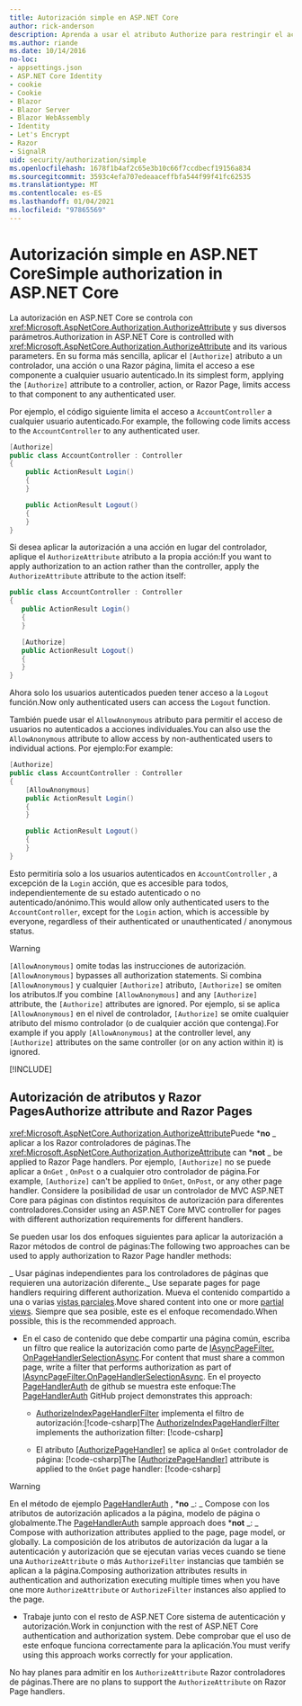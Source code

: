 ```yaml
---
title: Autorización simple en ASP.NET Core
author: rick-anderson
description: Aprenda a usar el atributo Authorize para restringir el acceso a ASP.NET Core controladores y acciones.
ms.author: riande
ms.date: 10/14/2016
no-loc:
- appsettings.json
- ASP.NET Core Identity
- cookie
- Cookie
- Blazor
- Blazor Server
- Blazor WebAssembly
- Identity
- Let's Encrypt
- Razor
- SignalR
uid: security/authorization/simple
ms.openlocfilehash: 1678f1b4af2c65e3b10c66f7ccdbecf19156a834
ms.sourcegitcommit: 3593c4efa707edeaaceffbfa544f99f41fc62535
ms.translationtype: MT
ms.contentlocale: es-ES
ms.lasthandoff: 01/04/2021
ms.locfileid: "97865569"
---
```

# <a name="simple-authorization-in-aspnet-core"></a><span data-ttu-id="8858d-103">Autorización simple en ASP.NET Core</span><span class="sxs-lookup"><span data-stu-id="8858d-103">Simple authorization in ASP.NET Core</span></span>

<a name="security-authorization-simple"></a>

<span data-ttu-id="8858d-104">La autorización en ASP.NET Core se controla con <xref:Microsoft.AspNetCore.Authorization.AuthorizeAttribute> y sus diversos parámetros.</span><span class="sxs-lookup"><span data-stu-id="8858d-104">Authorization in ASP.NET Core is controlled with <xref:Microsoft.AspNetCore.Authorization.AuthorizeAttribute> and its various parameters.</span></span> <span data-ttu-id="8858d-105">En su forma más sencilla, aplicar el `[Authorize]` atributo a un controlador, una acción o una Razor página, limita el acceso a ese componente a cualquier usuario autenticado.</span><span class="sxs-lookup"><span data-stu-id="8858d-105">In its simplest form, applying the `[Authorize]` attribute to a controller, action, or Razor Page, limits access to that component to any authenticated user.</span></span>

<span data-ttu-id="8858d-106">Por ejemplo, el código siguiente limita el acceso a `AccountController` a cualquier usuario autenticado.</span><span class="sxs-lookup"><span data-stu-id="8858d-106">For example, the following code limits access to the `AccountController` to any authenticated user.</span></span>

```csharp
[Authorize]
public class AccountController : Controller
{
    public ActionResult Login()
    {
    }

    public ActionResult Logout()
    {
    }
}
```

<span data-ttu-id="8858d-107">Si desea aplicar la autorización a una acción en lugar del controlador, aplique el `AuthorizeAttribute` atributo a la propia acción:</span><span class="sxs-lookup"><span data-stu-id="8858d-107">If you want to apply authorization to an action rather than the controller, apply the `AuthorizeAttribute` attribute to the action itself:</span></span>

```csharp
public class AccountController : Controller
{
   public ActionResult Login()
   {
   }

   [Authorize]
   public ActionResult Logout()
   {
   }
}
```

<span data-ttu-id="8858d-108">Ahora solo los usuarios autenticados pueden tener acceso a la `Logout` función.</span><span class="sxs-lookup"><span data-stu-id="8858d-108">Now only authenticated users can access the `Logout` function.</span></span>

<span data-ttu-id="8858d-109">También puede usar el `AllowAnonymous` atributo para permitir el acceso de usuarios no autenticados a acciones individuales.</span><span class="sxs-lookup"><span data-stu-id="8858d-109">You can also use the `AllowAnonymous` attribute to allow access by non-authenticated users to individual actions.</span></span> <span data-ttu-id="8858d-110">Por ejemplo:</span><span class="sxs-lookup"><span data-stu-id="8858d-110">For example:</span></span>

```csharp
[Authorize]
public class AccountController : Controller
{
    [AllowAnonymous]
    public ActionResult Login()
    {
    }

    public ActionResult Logout()
    {
    }
}
```

<span data-ttu-id="8858d-111">Esto permitiría solo a los usuarios autenticados en `AccountController` , a excepción de la `Login` acción, que es accesible para todos, independientemente de su estado autenticado o no autenticado/anónimo.</span><span class="sxs-lookup"><span data-stu-id="8858d-111">This would allow only authenticated users to the `AccountController`, except for the `Login` action, which is accessible by everyone, regardless of their authenticated or unauthenticated / anonymous status.</span></span>

> [!WARNING]
> <span data-ttu-id="8858d-112">`[AllowAnonymous]` omite todas las instrucciones de autorización.</span><span class="sxs-lookup"><span data-stu-id="8858d-112">`[AllowAnonymous]` bypasses all authorization statements.</span></span> <span data-ttu-id="8858d-113">Si combina `[AllowAnonymous]` y cualquier `[Authorize]` atributo, `[Authorize]` se omiten los atributos.</span><span class="sxs-lookup"><span data-stu-id="8858d-113">If you combine `[AllowAnonymous]` and any `[Authorize]` attribute, the `[Authorize]` attributes are ignored.</span></span> <span data-ttu-id="8858d-114">Por ejemplo, si se aplica `[AllowAnonymous]` en el nivel de controlador, `[Authorize]` se omite cualquier atributo del mismo controlador (o de cualquier acción que contenga).</span><span class="sxs-lookup"><span data-stu-id="8858d-114">For example if you apply `[AllowAnonymous]` at the controller level, any `[Authorize]` attributes on the same controller (or on any action within it) is ignored.</span></span>

[!INCLUDE[](~/includes/requireAuth.md)]

<a name="aarp"></a>

## <a name="authorize-attribute-and-no-locrazor-pages"></a><span data-ttu-id="8858d-115">Autorización de atributos y Razor Pages</span><span class="sxs-lookup"><span data-stu-id="8858d-115">Authorize attribute and Razor Pages</span></span>

<span data-ttu-id="8858d-116"><xref:Microsoft.AspNetCore.Authorization.AuthorizeAttribute>Puede \***no** _ aplicar a los Razor controladores de páginas.</span><span class="sxs-lookup"><span data-stu-id="8858d-116">The <xref:Microsoft.AspNetCore.Authorization.AuthorizeAttribute> can \***not** _ be applied to Razor Page handlers.</span></span> <span data-ttu-id="8858d-117">Por ejemplo, `[Authorize]` no se puede aplicar a `OnGet` , `OnPost` o a cualquier otro controlador de página.</span><span class="sxs-lookup"><span data-stu-id="8858d-117">For example, `[Authorize]` can't be applied to `OnGet`, `OnPost`, or any other page handler.</span></span> <span data-ttu-id="8858d-118">Considere la posibilidad de usar un controlador de MVC ASP.NET Core para páginas con distintos requisitos de autorización para diferentes controladores.</span><span class="sxs-lookup"><span data-stu-id="8858d-118">Consider using an ASP.NET Core MVC controller for pages with different authorization requirements for different handlers.</span></span>

<span data-ttu-id="8858d-119">Se pueden usar los dos enfoques siguientes para aplicar la autorización a Razor métodos de control de páginas:</span><span class="sxs-lookup"><span data-stu-id="8858d-119">The following two approaches can be used to apply authorization to Razor Page handler methods:</span></span>

<span data-ttu-id="8858d-120">_ Usar páginas independientes para los controladores de páginas que requieren una autorización diferente.</span><span class="sxs-lookup"><span data-stu-id="8858d-120">_ Use separate pages for page handlers requiring different authorization.</span></span> <span data-ttu-id="8858d-121">Mueva el contenido compartido a una o varias [vistas parciales](xref:mvc/views/partial).</span><span class="sxs-lookup"><span data-stu-id="8858d-121">Move shared content into one or more [partial views](xref:mvc/views/partial).</span></span> <span data-ttu-id="8858d-122">Siempre que sea posible, este es el enfoque recomendado.</span><span class="sxs-lookup"><span data-stu-id="8858d-122">When possible, this is the recommended approach.</span></span>
* <span data-ttu-id="8858d-123">En el caso de contenido que debe compartir una página común, escriba un filtro que realice la autorización como parte de [IAsyncPageFilter. OnPageHandlerSelectionAsync](xref:Microsoft.AspNetCore.Mvc.Filters.IAsyncPageFilter.OnPageHandlerSelectionAsync%2A).</span><span class="sxs-lookup"><span data-stu-id="8858d-123">For content that must share a common page, write a filter that performs authorization as part of [IAsyncPageFilter.OnPageHandlerSelectionAsync](xref:Microsoft.AspNetCore.Mvc.Filters.IAsyncPageFilter.OnPageHandlerSelectionAsync%2A).</span></span> <span data-ttu-id="8858d-124">En el proyecto [PageHandlerAuth](https://github.com/dotnet/AspNetCore.Docs/tree/master/aspnetcore/security/authorization/simple/samples/3.1/PageHandlerAuth) de github se muestra este enfoque:</span><span class="sxs-lookup"><span data-stu-id="8858d-124">The [PageHandlerAuth](https://github.com/dotnet/AspNetCore.Docs/tree/master/aspnetcore/security/authorization/simple/samples/3.1/PageHandlerAuth) GitHub project demonstrates this approach:</span></span>
  * <span data-ttu-id="8858d-125">[AuthorizeIndexPageHandlerFilter](https://github.com/dotnet/AspNetCore.Docs/blob/master/aspnetcore/security/authorization/simple/samples/3.1/PageHandlerAuth/AuthorizeIndexPageHandlerFilter.cs) implementa el filtro de autorización:[!code-csharp[](~/security/authorization/simple/samples/3.1/PageHandlerAuth/Pages/Index.cshtml.cs?name=snippet)]</span><span class="sxs-lookup"><span data-stu-id="8858d-125">The [AuthorizeIndexPageHandlerFilter](https://github.com/dotnet/AspNetCore.Docs/blob/master/aspnetcore/security/authorization/simple/samples/3.1/PageHandlerAuth/AuthorizeIndexPageHandlerFilter.cs) implements the authorization filter: [!code-csharp[](~/security/authorization/simple/samples/3.1/PageHandlerAuth/Pages/Index.cshtml.cs?name=snippet)]</span></span>

  * <span data-ttu-id="8858d-126">El atributo [[AuthorizePageHandler]](https://github.com/dotnet/AspNetCore.Docs/tree/master/aspnetcore/security/authorization/simple/samples/3.1/PageHandlerAuth/Pages/Index.cshtml.cs#L16) se aplica al `OnGet` controlador de página: [!code-csharp[](~/security/authorization/simple/samples/3.1/PageHandlerAuth/AuthorizeIndexPageHandlerFilter.cs?name=snippet)]</span><span class="sxs-lookup"><span data-stu-id="8858d-126">The [[AuthorizePageHandler]](https://github.com/dotnet/AspNetCore.Docs/tree/master/aspnetcore/security/authorization/simple/samples/3.1/PageHandlerAuth/Pages/Index.cshtml.cs#L16) attribute is applied to the `OnGet` page handler: [!code-csharp[](~/security/authorization/simple/samples/3.1/PageHandlerAuth/AuthorizeIndexPageHandlerFilter.cs?name=snippet)]</span></span>

> [!WARNING]
> <span data-ttu-id="8858d-127">En el método de ejemplo [PageHandlerAuth](https://github.com/pranavkm/PageHandlerAuth) , \***no** _: _ Compose con los atributos de autorización aplicados a la página, modelo de página o globalmente.</span><span class="sxs-lookup"><span data-stu-id="8858d-127">The [PageHandlerAuth](https://github.com/pranavkm/PageHandlerAuth) sample approach does \***not** _: _ Compose with authorization attributes applied to the page, page model, or globally.</span></span> <span data-ttu-id="8858d-128">La composición de los atributos de autorización da lugar a la autenticación y autorización que se ejecutan varias veces cuando se tiene una `AuthorizeAttribute` o más `AuthorizeFilter` instancias que también se aplican a la página.</span><span class="sxs-lookup"><span data-stu-id="8858d-128">Composing authorization attributes results in authentication and authorization executing multiple times when you have one more `AuthorizeAttribute` or `AuthorizeFilter` instances also applied to the page.</span></span>
> * <span data-ttu-id="8858d-129">Trabaje junto con el resto de ASP.NET Core sistema de autenticación y autorización.</span><span class="sxs-lookup"><span data-stu-id="8858d-129">Work in conjunction with the rest of ASP.NET Core authentication and authorization system.</span></span> <span data-ttu-id="8858d-130">Debe comprobar que el uso de este enfoque funciona correctamente para la aplicación.</span><span class="sxs-lookup"><span data-stu-id="8858d-130">You must verify using this approach works correctly for your application.</span></span>

<span data-ttu-id="8858d-131">No hay planes para admitir en los `AuthorizeAttribute` Razor controladores de páginas.</span><span class="sxs-lookup"><span data-stu-id="8858d-131">There are no plans to support the `AuthorizeAttribute` on Razor Page handlers.</span></span> 
